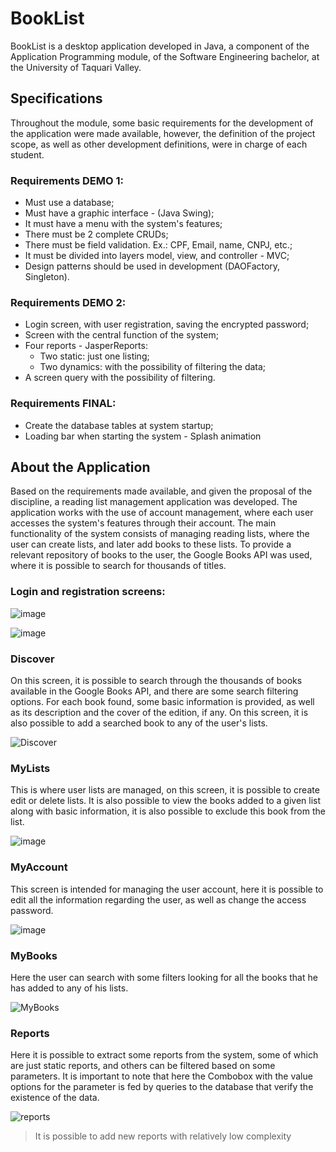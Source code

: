 # BookList

BookList is a desktop application developed in Java, a component of the Application Programming module, of the Software Engineering bachelor, at the University of Taquari Valley.

## Specifications

Throughout the module, some basic requirements for the development of the application were made available, however, the definition of the project scope, as well as other development definitions, were in charge of each student.

### Requirements DEMO 1:

- Must use a database;
- Must have a graphic interface - (Java Swing);
- It must have a menu with the system's features;
- There must be 2 complete CRUDs;
- There must be field validation. Ex.: CPF, Email, name, CNPJ, etc.;
- It must be divided into layers model, view, and controller - MVC;
- Design patterns should be used in development (DAOFactory, Singleton).

### Requirements DEMO 2:

- Login screen, with user registration, saving the encrypted password;
- Screen with the central function of the system;
- Four reports - JasperReports:
  - Two static: just one listing;
  - Two dynamics: with the possibility of filtering the data;
- A screen query with the possibility of filtering.

### Requirements FINAL:

- Create the database tables at system startup;
- Loading bar when starting the system - Splash animation

## About the Application

Based on the requirements made available, and given the proposal of the discipline, a reading list management application was developed.
The application works with the use of account management, where each user accesses the system's features through their account.
The main functionality of the system consists of managing reading lists, where the user can create lists, and later add books to these lists. To provide a relevant repository of books to the user, the Google Books API was used, where it is possible to search for thousands of titles.

### Login and registration screens:

![image](https://user-images.githubusercontent.com/80601208/175124513-5d4d7890-1d5c-4f9f-b925-b6e3cd568105.png)

![image](https://user-images.githubusercontent.com/80601208/175124678-8d6a2ac9-e1cc-4f22-9491-4002bfc2c8b8.png)

### Discover
On this screen, it is possible to search through the thousands of books available in the Google Books API, and there are some search filtering options. For each book found, some basic information is provided, as well as its description and the cover of the edition, if any.  On this screen, it is also possible to add a searched book to any of the user's lists.

![Discover](https://user-images.githubusercontent.com/80601208/175128694-9f72de32-9473-40ec-95f3-9893619b4526.gif)

### MyLists
This is where user lists are managed, on this screen, it is possible to create edit or delete lists. It is also possible to view the books added to a given list along with basic information, it is also possible to exclude this book from the list.

![image](https://user-images.githubusercontent.com/80601208/175127191-591ce836-cd1f-4d0c-9a4b-a6fd9a903f20.png)

### MyAccount
This screen is intended for managing the user account, here it is possible to edit all the information regarding the user, as well as change the access password.

![image](https://user-images.githubusercontent.com/80601208/175131164-b6a82e3b-02d7-492e-abf2-e9383333fa30.png)

### MyBooks
Here the user can search with some filters looking for all the books that he has added to any of his lists.

![MyBooks](https://user-images.githubusercontent.com/80601208/175133103-7c72ceeb-8ed5-4fd5-8244-d6cb5550fa33.gif)

### Reports
Here it is possible to extract some reports from the system, some of which are just static reports, and others can be filtered based on some parameters.
It is important to note that here the Combobox with the value options for the parameter is fed by queries to the database that verify the existence of the data.

![reports](https://user-images.githubusercontent.com/80601208/175132325-5e753584-2760-49b1-b547-9dbe50393c53.gif)
> It is possible to add new reports with relatively low complexity
